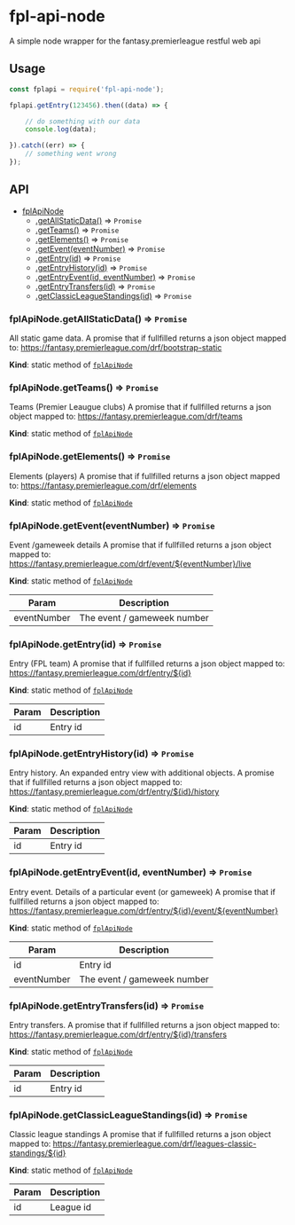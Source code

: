 # fpl-api-node
A simple node wrapper for the fantasy.premierleague restful web api

## Usage
```js
const fplapi = require('fpl-api-node');

fplapi.getEntry(123456).then((data) => {

    // do something with our data
    console.log(data);

}).catch((err) => {
    // something went wrong
});
```

## API

* [fplApiNode](#module_fplApiNode)
    * [.getAllStaticData()](#module_fplApiNode.getAllStaticData) ⇒ <code>Promise</code>
    * [.getTeams()](#module_fplApiNode.getTeams) ⇒ <code>Promise</code>
    * [.getElements()](#module_fplApiNode.getElements) ⇒ <code>Promise</code>
    * [.getEvent(eventNumber)](#module_fplApiNode.getEvent) ⇒ <code>Promise</code>
    * [.getEntry(id)](#module_fplApiNode.getEntry) ⇒ <code>Promise</code>
    * [.getEntryHistory(id)](#module_fplApiNode.getEntryHistory) ⇒ <code>Promise</code>
    * [.getEntryEvent(id, eventNumber)](#module_fplApiNode.getEntryEvent) ⇒ <code>Promise</code>
    * [.getEntryTransfers(id)](#module_fplApiNode.getEntryTransfers) ⇒ <code>Promise</code>
    * [.getClassicLeagueStandings(id)](#module_fplApiNode.getClassicLeagueStandings) ⇒ <code>Promise</code>

<a name="module_fplApiNode.getAllStaticData"></a>

### fplApiNode.getAllStaticData() ⇒ <code>Promise</code>
All static game data.
A promise that if fullfilled returns a json object mapped to:
https://fantasy.premierleague.com/drf/bootstrap-static

**Kind**: static method of <code>[fplApiNode](#module_fplApiNode)</code>
<a name="module_fplApiNode.getTeams"></a>

### fplApiNode.getTeams() ⇒ <code>Promise</code>
Teams (Premier Leaugue clubs)
A promise that if fullfilled returns a json object mapped to:
https://fantasy.premierleague.com/drf/teams

**Kind**: static method of <code>[fplApiNode](#module_fplApiNode)</code>
<a name="module_fplApiNode.getElements"></a>

### fplApiNode.getElements() ⇒ <code>Promise</code>
Elements (players)
A promise that if fullfilled returns a json object mapped to:
https://fantasy.premierleague.com/drf/elements

**Kind**: static method of <code>[fplApiNode](#module_fplApiNode)</code>
<a name="module_fplApiNode.getEvent"></a>

### fplApiNode.getEvent(eventNumber) ⇒ <code>Promise</code>
Event /gameweek details
A promise that if fullfilled returns a json object mapped to:
https://fantasy.premierleague.com/drf/event/${eventNumber}/live

**Kind**: static method of <code>[fplApiNode](#module_fplApiNode)</code>

| Param | Description |
| --- | --- |
| eventNumber | The event / gameweek number |

<a name="module_fplApiNode.getEntry"></a>

### fplApiNode.getEntry(id) ⇒ <code>Promise</code>
Entry (FPL team)
A promise that if fullfilled returns a json object mapped to:
https://fantasy.premierleague.com/drf/entry/${id}

**Kind**: static method of <code>[fplApiNode](#module_fplApiNode)</code>

| Param | Description |
| --- | --- |
| id | Entry id |

<a name="module_fplApiNode.getEntryHistory"></a>

### fplApiNode.getEntryHistory(id) ⇒ <code>Promise</code>
Entry history. An expanded entry view with additional objects.
A promise that if fullfilled returns a json object mapped to:
https://fantasy.premierleague.com/drf/entry/${id}/history

**Kind**: static method of <code>[fplApiNode](#module_fplApiNode)</code>

| Param | Description |
| --- | --- |
| id | Entry id |

<a name="module_fplApiNode.getEntryEvent"></a>

### fplApiNode.getEntryEvent(id, eventNumber) ⇒ <code>Promise</code>
Entry event. Details of a particular event (or gameweek)
A promise that if fullfilled returns a json object mapped to:
https://fantasy.premierleague.com/drf/entry/${id}/event/${eventNumber}

**Kind**: static method of <code>[fplApiNode](#module_fplApiNode)</code>

| Param | Description |
| --- | --- |
| id | Entry id |
| eventNumber | The event / gameweek number |

<a name="module_fplApiNode.getEntryTransfers"></a>

### fplApiNode.getEntryTransfers(id) ⇒ <code>Promise</code>
Entry transfers.
A promise that if fullfilled returns a json object mapped to:
https://fantasy.premierleague.com/drf/entry/${id}/transfers

**Kind**: static method of <code>[fplApiNode](#module_fplApiNode)</code>

| Param | Description |
| --- | --- |
| id | Entry id |

<a name="module_fplApiNode.getClassicLeagueStandings"></a>

### fplApiNode.getClassicLeagueStandings(id) ⇒ <code>Promise</code>
Classic league standings
A promise that if fullfilled returns a json object mapped to:
https://fantasy.premierleague.com/drf/leagues-classic-standings/${id}

**Kind**: static method of <code>[fplApiNode](#module_fplApiNode)</code>

| Param | Description |
| --- | --- |
| id | League id |

